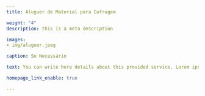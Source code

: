 ```yaml
---
title: Aluguer de Material para Cofragem

weight: "4"
description: this is a meta description

images:
- img/aluguer.jpeg

caption: Se Necessário

text: You can write here details about this provided service. Lorem ipsum dolor sit amet, consectetur adipisicing elit, sed do eiusmod tempor incididunt ut labore et dolore magna. Lorem ipsum dolor sit amet, consectetur adipisicing elit. Voluptas, modi fugit in veritatis labore perferendis. Minima hic at, nostrum nihil!

homepage_link_enable: true

---
```


